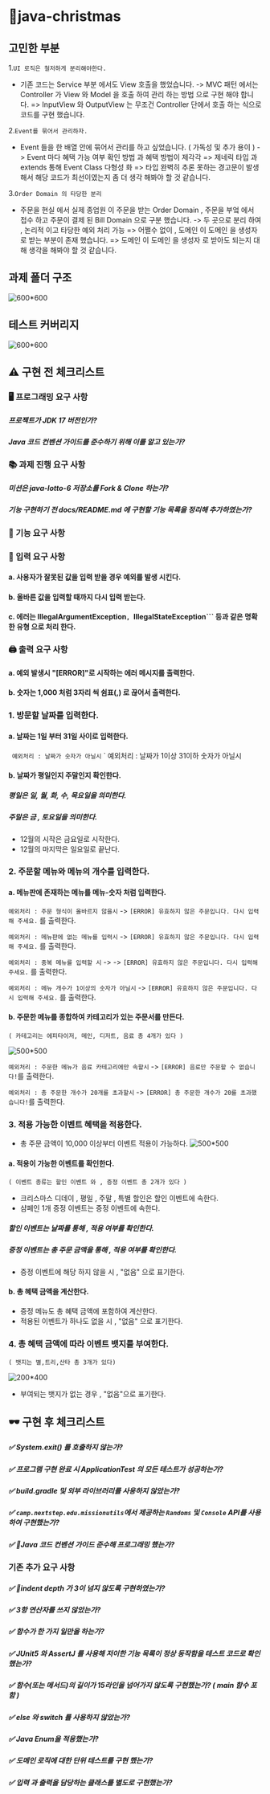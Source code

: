 # 🎄java-christmas

## 고민한 부분

1.`UI 로직은 철저하게 분리해야한다.`

- 기존 코드는 Service 부분 에서도 View 호출을 했었습니다.
-> MVC 패턴 에서는 Controller 가 View 와 Model 을 호출 하여 관리 하는 방법 으로 구현 해야 합니다.
=> InputView 와 OutputView 는 무조건 Controller 단에서 호출 하는 식으로 코드를 구현 했습니다.

2.`Event를 묶어서 관리하자.`
- Event 들을 한 배열 안에 묶어서 관리를 하고 싶었습니다. ( 가독성 및 추가 용이 )
-> Event 마다 혜택 가능 여부 확인 방법 과 혜택 방법이 제각각
=> 제네릭 타입 과 extends 통해 Event Class 다형성 화
=> 타입 완벽히 추론 못하는 경고문이 발생해서 해당 코드가 최선이였는지 좀 더 생각 해봐야 할 것 같습니다.

3.`Order Domain 의 타당한 분리`
- 주문을 현실 에서 실제 종업원 이 주문을 받는 Order Domain , 
  주문을 부엌 에서 접수 하고 주문이 결제 된 Bill Domain 으로 구분 했습니다.
-> 두 곳으로 분리 하여 , 논리적 이고 타당한 예외 처리 가능
=> 어쩔수 없이 , 도메인 이 도메인 을 생성자 로 받는 부분이 존재 했습니다.
=> 도메인 이 도메인 을 생성자 로 받아도 되는지 대해 생각을 해봐야 할 것 같습니다.

## 과제 폴더 구조
![600*600](https://i.imgur.com/3EiAWmC.png)

## 테스트 커버리지
![600*600](https://i.imgur.com/v1KnEcf.png)

##  ⚠️ 구현 전 체크리스트
### 🖥️ 프로그래밍 요구 사항

##### 프로젝트가 JDK 17 버전인가?

##### Java 코드 컨벤션 가이드를 준수하기 위해 이를 알고 있는가?

### 📚 과제 진행 요구 사항

##### 미션은 java-lotto-6 저장소를 Fork & Clone 하는가?

##### 기능 구현하기 전 docs/README.md 에 구현할 기능 목록을 정리해 추가하였는가?

### 🔘 기능 요구 사항

### 💬 입력 요구 사항
#### a. 사용자가 잘못된 값을 입력 받을 경우 예외를 발생 시킨다.
#### b. 올바른 값을 입력할 때까지 다시 입력 받는다.
#### c. 에러는 IllegalArgumentException```, ```IllegalStateException``` 등과 같은 명확한 유형 으로 처리 한다.

### 🖨️ 출력 요구 사항
#### a. 예외 발생시 "[ERROR]"로 시작하는 에러 메시지를 출력한다.
#### b. 숫자는 1,000 처럼 3자리 씩 쉼표(,) 로 끊어서 출력한다.


### 1. 방문할 날짜를 입력한다.
#### a. 날짜는 1일 부터 31일 사이로 입력한다.
` 예외처리 : 날짜가 숫자가 아닐시`
` 예외처리 : 날짜가 1이상 31이하 숫자가 아닐시
#### b. 날짜가 평일인지 주말인지 확인한다.
##### 평일은 일, 월, 화, 수, 목요일을 의미한다.
##### 주말은 금 , 토요일을 의미한다.
- 12월의 시작은 금요일로 시작한다.
- 12월의 마지막은 일요일로 끝난다.
### 2. 주문할 메뉴와 메뉴의 개수를 입력한다.
#### a. 메뉴판에 존재하는 메뉴를 메뉴-숫자 처럼 입력한다.
`예외처리 : 주문 형식이 올바르지 않을시`
-> `[ERROR] 유효하지 않은 주문입니다. 다시 입력해 주세요.` 를 출력한다.

`예외처리 : 메뉴판에 없는 메뉴를 입력시`
-> `[ERROR] 유효하지 않은 주문입니다. 다시 입력해 주세요.` 를 출력한다.

`예외처리 : 중복 메뉴를 입력할 시`
-> -> `[ERROR] 유효하지 않은 주문입니다. 다시 입력해 주세요.` 를 출력한다.

`예외처리 : 메뉴 개수가 1이상의 숫자가 아닐시`
-> `[ERROR] 유효하지 않은 주문입니다. 다시 입력해 주세요.` 를 출력한다.
#### b. 주문한 메뉴를 종합하여 카테고리가 있는 주문서를 만든다.
	( 카테고리는 에피타이저, 메인, 디저트, 음료 총 4개가 있다 )
![500*500](https://i.imgur.com/1MXOKIx.png)

`예외처리 : 주문한 메뉴가 음료 카테고리에만 속할시`
-> `[ERROR] 음료만 주문할 수 없습니다!`를 출력한다.

`예외처리 : 총 주문한 개수가 20개를 초과할시`
-> `[ERROR] 총 주문한 개수가 20를 초과했습니다!`를 출력한다.
### 3. 적용 가능한 이벤트 혜택을 적용한다.
- 총 주문 금액이 10,000 이상부터 이벤트 적용이 가능하다.
![500*500](https://i.imgur.com/uWghEdB.png)
#### a. 적용이 가능한 이벤트를 확인한다.
	( 이벤트 종류는 할인 이벤트 와 , 증정 이벤트 총 2개가 있다 )
- 크리스마스 디데이 , 평일 , 주말 , 특별 할인은 할인 이벤트에 속한다.
- 샴페인 1개 증정 이벤트는 증정 이벤트에 속한다.
##### 할인 이벤트는 날짜를 통해 , 적용 여부를 확인한다.
##### 증정 이벤트는 총 주문 금액을 통해 , 적용 여부를 확인한다.
- 증정 이벤트에 해당 하지 않을 시 , "없음" 으로 표기한다.

#### b. 총 혜택 금액을 계산한다.
- 증정 메뉴도 총 혜택 금액에 포함하여 계산한다.
- 적용된 이벤트가 하나도 없을 시 , "없음" 으로  표기한다.

### 4. 총 혜택 금액에 따라 이벤트 뱃지를 부여한다.
	( 뱃지는 별,트리,산타 총 3개가 있다)
![200*400](https://i.imgur.com/EK9zfwa.png)

- 부여되는 뱃지가 없는 경우 , "없음"으로 표기한다.


##  🕶️ 구현 후 체크리스트

##### ✅ System.exit() 를 호출하지 않는가?

##### ✅ 프로그램 구현 완료 시 ApplicationTest 의 모든 테스트가 성공하는가?

##### ✅ build.gradle 및 외부 라이브러리를 사용하지 않았는가?

##### ✅ `camp.nextstep.edu.missionutils`에서 제공하는 `Randoms` 및 `Console` API를 사용하여 구현했는가?

##### ✅ Java 코드 컨벤션 가이드 준수해 프로그래밍 했는가?

### 기존 추가 요구 사항

##### ✅ indent depth 가 3이 넘지 않도록 구현하였는가?
##### ✅ 3항 연산자를 쓰지 않았는가?
##### ✅ 함수가 한 가지 일만을 하는가?

##### ✅ JUnit5 와 AssertJ 를 사용해 저이한 기능 목록이 정상 동작함을 테스트 코드로 확인했는가?

##### ✅ 함수(또는 메서드)의 길이가 15라인을 넘어가지 않도록 구현했는가?  ( main 함수 포함 )

##### ✅  else 와 switch 를 사용하지 않았는가?
##### ✅ Java Enum을 적용했는가?

##### ✅ 도메인 로직에 대한 단위 테스트를 구현 했는가?

##### ✅ 입력 과 출력을 담당하는 클래스를 별도로 구현했는가?